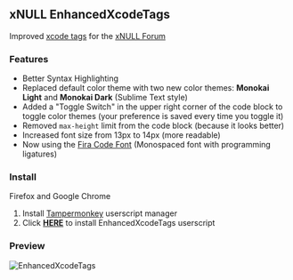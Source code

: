 ## xNULL EnhancedXcodeTags  

Improved [xcode tags](https://www.x-null.net/forums/threads/2384-xcode-tags) for the [xNULL Forum](https://www.x-null.net/forums/forum.php)


### Features  
* Better Syntax Highlighting
* Replaced default color theme with two new color themes: **Monokai Light** and **Monokai Dark** (Sublime Text style)
* Added a "Toggle Switch" in the upper right corner of the code block to toggle color themes (your preference is saved every time you toggle it)
* Removed `max-height` limit from the code block (because it looks better)
* Increased font size from 13px to 14px (more readable)
* Now using the [Fira Code Font](https://github.com/tonsky/FiraCode) (Monospaced font with programming ligatures)


### Install  
Firefox and Google Chrome

1. Install [Tampermonkey](https://www.tampermonkey.net/) userscript manager
2. Click **[HERE](https://eduzappa18.github.io/EnhancedXcodeTags/src/EnhancedXcodeTags.user.js)** to install EnhancedXcodeTags userscript

### Preview  
![EnhancedXcodeTags](https://eduzappa18.github.io/EnhancedXcodeTags/src/css/EnhancedXcodeTags.gif)
